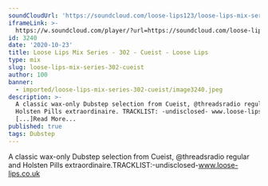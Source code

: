 ```yaml
---
soundCloudUrl: 'https://soundcloud.com/loose-lips123/loose-lips-mix-series-302-cueist'
iframeLink: >-
  https://w.soundcloud.com/player/?url=https://soundcloud.com/loose-lips123/loose-lips-mix-series-302-cueist&color=00aabb&auto_play=false&hide_related=false&show_comments=true&show_user=true&show_reposts=false
id: 3240
date: '2020-10-23'
title: Loose Lips Mix Series - 302 - Cueist - Loose Lips
type: mix
slug: loose-lips-mix-series-302-cueist
author: 100
banner:
  - imported/loose-lips-mix-series-302-cueist/image3240.jpeg
description: >-
  A classic wax-only Dubstep selection from Cueist, @threadsradio regular and
  Holsten Pills extraordinaire. TRACKLIST: -undisclosed- www.loose-lips.co.uk
  [...]Read More...
published: true
tags: Dubstep
---
```

A classic wax-only Dubstep selection from Cueist, @threadsradio regular and Holsten Pills extraordinaire.TRACKLIST:\-undisclosed-www.loose-lips.co.uk